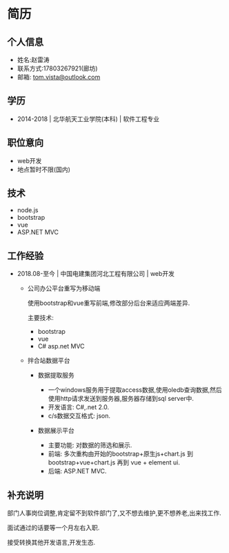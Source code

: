 # 简历
## 个人信息
* 姓名:赵雷涛
* 联系方式:17803267921(廊坊)
* 邮箱: tom.vista@outlook.com
## 学历
* 2014-2018 | 北华航天工业学院(本科) | 软件工程专业
## 职位意向
* web开发
* 地点暂时不限(国内)
## 技术
* node.js
* bootstrap
* vue
* ASP.NET MVC
## 工作经验
* 2018.08-至今 | 中国电建集团河北工程有限公司 | web开发

    * 公司办公平台重写为移动端

        使用bootstrap和vue重写前端,修改部分后台来适应两端差异.

        主要技术:

        * bootstrap
        * vue
        * C# asp.net MVC
    * 拌合站数据平台

        * 数据提取服务

            * 一个windows服务用于提取access数据,使用oledb查询数据,然后使用http请求发送到服务器,服务器存储到sql server中.
            * 开发语言: C#,.net 2.0.
            * c/s数据交互格式: json.

        * 数据展示平台

            * 主要功能: 对数据的筛选和展示.
            * 前端: 多次重构由开始的bootstrap+原生js+chart.js 到 bootstrap+vue+chart.js 再到 vue + element ui.
            * 后端: ASP.NET MVC.

## 补充说明

部门人事岗位调整,肯定留不到软件部门了,又不想去维护,更不想养老,出来找工作.
    
面试通过的话要等一个月左右入职.

接受转换其他开发语言,开发生态.